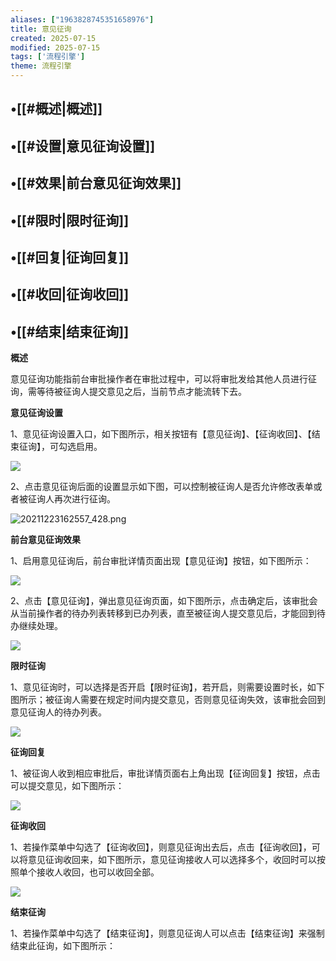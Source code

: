 ```yaml
---
aliases: ["1963828745351658976"]
title: 意见征询
created: 2025-07-15
modified: 2025-07-15
tags: ['流程引擎']
theme: 流程引擎
---
```


## •[[#概述|概述]]

## •[[#设置|意见征询设置]]

## •[[#效果|前台意见征询效果]]

## •[[#限时|限时征询]]

## •[[#回复|征询回复]]

## •[[#收回|征询收回]]

## •[[#结束|结束征询]]

**概述**

意见征询功能指前台审批操作者在审批过程中，可以将审批发给其他人员进行征询，需等待被征询人提交意见之后，当前节点才能流转下去。

**意见征询设置**

1、意见征询设置入口，如下图所示，相关按钮有【意见征询】、【征询收回】、【结束征询】，可勾选启用。

![](https://myhelpdoc.oss-cn-heyuan.aliyuncs.com/mdimages/ba430da14f306e208403f9265872cb29.jpg)

2、点击意见征询后面的设置显示如下图，可以控制被征询人是否允许修改表单或者被征询人再次进行征询。

![](c02b114e2cb40f2997fbe86124d0d8d7.jpg "20211223162557_428.png")

**前台意见征询效果**

1、启用意见征询后，前台审批详情页面出现【意见征询】按钮，如下图所示：

**![](https://myhelpdoc.oss-cn-heyuan.aliyuncs.com/mdimages/0f25fe69736465cd83de8b14c15424ee.jpg)**

2、点击【意见征询】，弹出意见征询页面，如下图所示，点击确定后，该审批会从当前操作者的待办列表转移到已办列表，直至被征询人提交意见后，才能回到待办继续处理。

![](https://myhelpdoc.oss-cn-heyuan.aliyuncs.com/mdimages/c79cea8866f6720a385c3da9035a63ae.jpg)

**限时征询**

1、意见征询时，可以选择是否开启【限时征询】，若开启，则需要设置时长，如下图所示；被征询人需要在规定时间内提交意见，否则意见征询失效，该审批会回到意见征询人的待办列表。

![](https://myhelpdoc.oss-cn-heyuan.aliyuncs.com/mdimages/bcae622170ea1a8b8c637752a11c16b8.jpg)

**征询回复**

1、被征询人收到相应审批后，审批详情页面右上角出现【征询回复】按钮，点击可以提交意见，如下图所示：

![](https://myhelpdoc.oss-cn-heyuan.aliyuncs.com/mdimages/a4c3579c520e71e1f244f772566ab063.jpg)

**征询收回**

1、若操作菜单中勾选了【征询收回】，则意见征询出去后，点击【征询收回】，可以将意见征询收回来，如下图所示，意见征询接收人可以选择多个，收回时可以按照单个接收人收回，也可以收回全部。

![](https://myhelpdoc.oss-cn-heyuan.aliyuncs.com/mdimages/599920ac175c02c00c13a4115c3d54bf.jpg)

**结束征询**

1、若操作菜单中勾选了【结束征询】，则意见征询人可以点击【结束征询】来强制结束此征询，如下图所示：

